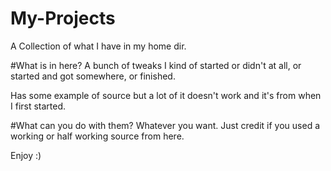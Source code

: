 # My-Projects
A Collection of what I have in my home dir.

#What is in here?
A bunch of tweaks I kind of started or didn't at all, or started and got somewhere, or finished.

Has some example of source but a lot of it doesn't work and it's from when I first started.

#What can you do with them?
Whatever you want. Just credit if you used a working or half working source from here. 

Enjoy :)
